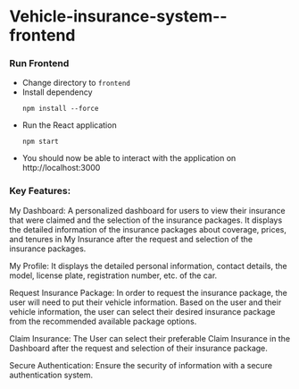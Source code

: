 # Vehicle-insurance-system--frontend

### Run Frontend
- Change directory to `frontend`
- Install dependency
    ```shell
    npm install --force
    ```
- Run the React application
  ```
  npm start
  ```
- You should now be able to interact with the application on http://localhost:3000

### Key Features:

My Dashboard: A personalized dashboard for users to view their insurance that were claimed and the selection of the insurance packages. It displays the detailed information of the insurance packages about coverage, prices, and tenures in My Insurance after the request and selection of the insurance packages. 

My Profile: It displays the detailed personal information, contact details, the model, license plate, registration number, etc. of the car.

Request Insurance Package: In order to request the insurance package, the user will need to put their vehicle information. Based on the user and their vehicle information, the user can select their desired insurance package from the recommended available package options.

Claim Insurance: The User can select their preferable Claim Insurance in the Dashboard after the request and selection of their insurance package. 

Secure Authentication: Ensure the security of information with a secure authentication system.
